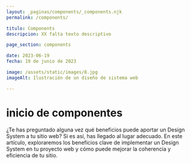 ```yaml
---
layout: _paginas/components/_components.njk
permalink: /components/

titulo: Components
descripcion: XX falta texto descriptivo

page_section: components

date: 2023-06-19
fecha: 19 de junio de 2023

image: /assets/static/images/8.jpg
imageAlt: Ilustración de un diseño de sistema web

---
```


# inicio de componentes

¿Te has preguntado alguna vez qué beneficios puede aportar un Design System a tu sitio web? Si es así, has llegado al lugar adecuado. En este artículo, exploraremos los beneficios clave de implementar un Design System en tu proyecto web y cómo puede mejorar la coherencia y eficiencia de tu sitio.
